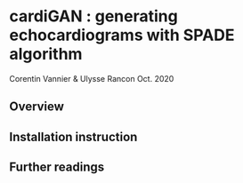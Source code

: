 # cardiGAN : generating echocardiograms with SPADE algorithm

Corentin Vannier & Ulysse Rancon
Oct. 2020

## Overview


## Installation instruction


## Further readings

